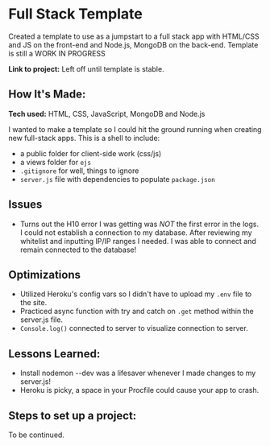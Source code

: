 # Full Stack Template 
Created a template to use as a jumpstart to a full stack app with HTML/CSS and JS on the front-end and Node.js, MongoDB on the back-end. Template is still a WORK IN PROGRESS 

**Link to project:** Left off until template is stable. 



## How It's Made:

**Tech used:** HTML, CSS, JavaScript, MongoDB and Node.js

I wanted to make a template so I could hit the ground running when creating new full-stack apps. This is a shell to include: 
- a public folder for client-side work (css/js)
- a views folder for `ejs`
- `.gitignore` for well, things to ignore
- `server.js` file with dependencies to populate `package.json`

## Issues 
- Turns out the H10 error I was getting was *NOT* the first error in the logs. I could not establish a connection to my database. After reviewing my whitelist and inputting IP/IP ranges I needed. I was able to connect and remain connected to the database!  

## Optimizations

- Utilized Heroku's config vars so I didn't have to upload my `.env` file to the site. 
- Practiced async function with try and catch on `.get` method within the server.js file.
- `Console.log()` connected to server to visualize connection to server.

## Lessons Learned:

- Install nodemon --dev was a lifesaver whenever I made changes to my server.js! 
- Heroku is picky, a space in your Procfile could cause your app to crash.

## Steps to set up a project: 
To be continued. 




